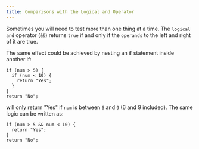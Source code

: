 ```yaml
---
title: Comparisons with the Logical and Operator
---
```

Sometimes you will need to test more than one thing at a time. The `logical and` operator (`&&`) returns `true` if and only if the `operands` to the left and right of it are true.

The same effect could be achieved by nesting an if statement inside another if:

    if (num > 5) {
      if (num < 10) {
        return "Yes";
      }
    }
    return "No";

will only return "Yes" if `num` is between `6` and `9` (6 and 9 included). The same logic can be written as:

    if (num > 5 && num < 10) {
      return "Yes";
    }
    return "No";